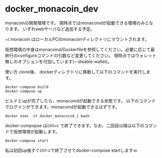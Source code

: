 # docker_monacoin_dev

monacoinの開発環境です。
現時点ではmonacoindが起動できる環境のみとなります。
いずれwebサーバなど追加する予定。

~/.monacoin はローカルPCのmonacoinディレクトリにマウントされます。

仮想環境の中身はmonacoind/Dockerfileを参照してください。必要に応じて最終行のconfigureコマンドの引数など変更してください。
現時点ではウォレット無しのオプションを付加しています(--disable-wallet)。

使い方
clone後、
dockerディレクトリに移動して以下のコマンドを実行します。

    docker-compose build
    docker-compose up

ビルドとupが完了したら、monacoindが起動できる状態です。
以下のコマンドでログインができます。monacoindが起動できるはずです。

    docker exec -it docker_monacoind_1 bash

docker-compopse はctrl+c で終了できます。なお、二回目以降は以下のコマンドで仮想環境が起動します。

    docker-compose start

私は初回up後すぐctrl-cで終了させてdocker-compose startしますｗ